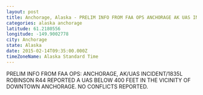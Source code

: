 ```yaml
---
layout: post
title: Anchorage, Alaska - PRELIM INFO FROM FAA OPS ANCHORAGE AK UAS INCIDENT 1835L ROBINSON R44 REPORTED A UAS
categories: alaska anchorage
latitude: 61.2180556
longitude: -149.9002778
city: Anchorage
state: Alaska
date: 2015-02-14T09:35:00.000Z
timeZoneName: Alaska Standard Time
---
```


PRELIM INFO FROM FAA OPS: ANCHORAGE, AK/UAS INCIDENT/1835L ROBINSON R44 REPORTED A UAS BELOW 400 FEET IN THE VICINITY OF DOWNTOWN ANCHORAGE. NO CONFLICTS REPORTED.